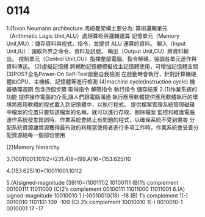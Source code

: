 # 0114

1.(1)von Neumann architecture
      馮紐曼架構主要分為:
      算術邏輯單元（Arithmetic Logic Unit,ALU）處理算術與邏輯運算
      記憶單元（Memory Unit,MU）：儲存資料與程式、指令，並提供 ALU 運算的資料。
      輸入（Input Unit,IU）：讀取外界之命令、資料及訊號。
      輸出（Output Unit,OU）將資料輸出。
      控制單元（Control Unit,CU）指揮整部電腦、指令解碼、協調各單元運作與資料傳送。
(2)虛擬記憶體
      將輔助記憶體模擬成主記憶體使用，可增加記憶體空間
(3)POST全名Power-On Self-Test啟動自我檢測
      在啟動時會執行，針對計算機硬體如CPU、主機板、記憶體等進行檢測
(4)machine cycle(instruction cycle) 機器循環週期
      包含四個步驟
      取得指令
      解碼指令
      執行指令
      儲存結果
2.(1)作業系統的功能
      提供操作電腦的介面,讓人們跟電腦溝通
      執行應用軟體提供應用軟體執行的環境將應用軟體的程式載入到記憶體中，以執行程式。
      提供檔案管理系統管理磁碟中檔案的位置只要知道檔案的名稱，就可以進行存取、刪除檔案
      監控和維護電腦運作系統發生錯誤時，作業系統會終止有問題的程式，以確保系統不受到傷害
      分配系統資源讓資源獲得最有效的利用當使用者進行多項工作時，作業系統會妥善分配資源給每一個部份使用

(2)Memory hierarchy

3.(10011001.101)2=(231.4)8=(99.A)16=(153.625)10

4.(153.625)10=(10011001.101)2

5.(A)signed-magnitude
  (39)10=(100111)2
   10100111 
  (B)1’s complement
  00100111
  11011000
  (C)2’s complement
  00100111
  11011000
  11011001
6.(A) signed-magnitude
  10010010
  1 (-)0010010(18)
  -18
  (B) 1’s complement
  1(-)
  0010010
  1101101
  109
  -109
  (C) 2’s complement
  10010010
  1(-)
  0010010-1
  0010001
  17
  -17
